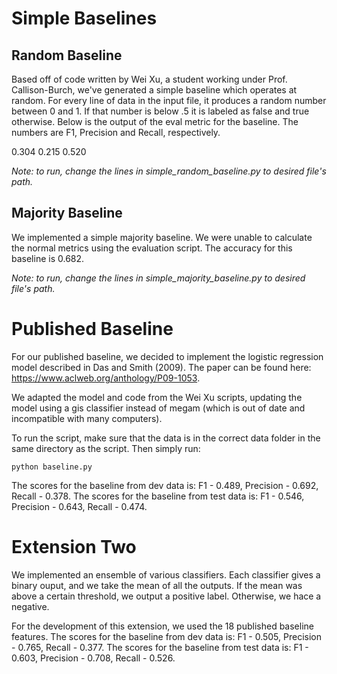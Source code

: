 # Simple Baselines #

## Random Baseline ##
Based off of code written by Wei Xu, a student working under Prof. Callison-Burch, we've generated a 
simple baseline which operates at random. For every line of data in the input file, it produces a random 
number between 0 and 1. If that number is below .5 it is labeled as false and true otherwise. Below is 
the output of the eval metric for the baseline. The numbers are F1, Precision and Recall, respectively. 

0.304	0.215	0.520

*Note: to run, change the lines in simple_random_baseline.py to desired file's path.*

## Majority Baseline ##
We implemented a simple majority baseline. We were unable to calculate the normal metrics using the 
evaluation script. The accuracy for this baseline is 0.682. 

*Note: to run, change the lines in simple_majority_baseline.py to desired file's path.*

# Published Baseline #
For our published baseline, we decided to implement the logistic regression model described in Das and Smith (2009). The paper can be found here: https://www.aclweb.org/anthology/P09-1053.

We adapted the model and code from the Wei Xu scripts, updating the model using a gis classifier instead of megam (which is out of date and incompatible with many computers). 

To run the script, make sure that the data is in the correct data folder in the same directory as the script. Then simply run:

	python baseline.py

The scores for the baseline from dev data is:  F1 - 0.489, Precision - 0.692, Recall - 0.378. The scores for the baseline from test data is:  F1 - 0.546, Precision - 0.643, Recall - 0.474. 

# Extension Two #
We implemented an ensemble of various classifiers. Each classifier gives a binary ouput, and we take the mean of
all the outputs. If the mean was above a certain threshold, we output a positive label. Otherwise, we hace a negative.

For the development of this extension, we used the 18 published baseline features. The scores for the baseline from dev data is:  F1 - 0.505, Precision - 0.765, Recall - 0.377. The scores for the baseline from test data is:  F1 - 0.603, Precision - 0.708, Recall - 0.526.
